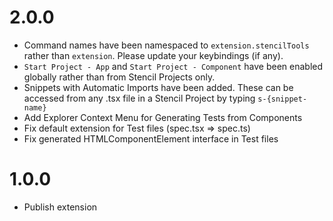 # 2.0.0
- Command names have been namespaced to `extension.stencilTools` rather than `extension`. Please update your keybindings (if any).
- `Start Project - App` and `Start Project - Component` have been enabled globally rather than from Stencil Projects only.
- Snippets with Automatic Imports have been added. These can be accessed from any .tsx file in a Stencil Project by typing `s-{snippet-name}`
- Add Explorer Context Menu for Generating Tests from Components
- Fix default extension for Test files (spec.tsx => spec.ts)
- Fix generated HTMLComponentElement interface in Test files

# 1.0.0
- Publish extension